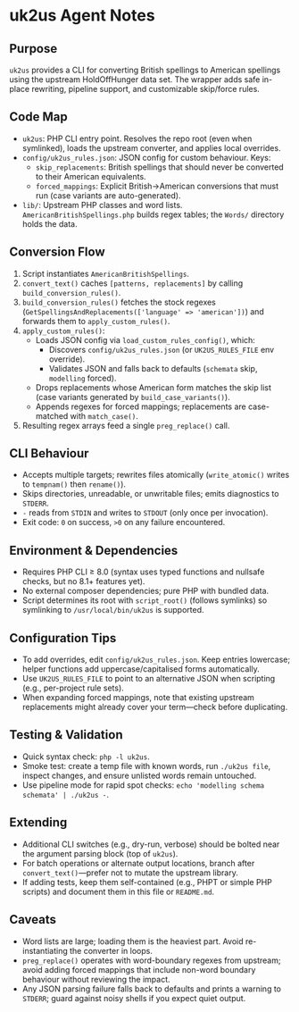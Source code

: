 # uk2us Agent Notes

## Purpose
`uk2us` provides a CLI for converting British spellings to American spellings using the upstream HoldOffHunger data set. The wrapper adds safe in-place rewriting, pipeline support, and customizable skip/force rules.

## Code Map
- `uk2us`: PHP CLI entry point. Resolves the repo root (even when symlinked), loads the upstream converter, and applies local overrides.
- `config/uk2us_rules.json`: JSON config for custom behaviour. Keys:
  - `skip_replacements`: British spellings that should never be converted to their American equivalents.
  - `forced_mappings`: Explicit British→American conversions that must run (case variants are auto-generated).
- `lib/`: Upstream PHP classes and word lists. `AmericanBritishSpellings.php` builds regex tables; the `Words/` directory holds the data.

## Conversion Flow
1. Script instantiates `AmericanBritishSpellings`.
2. `convert_text()` caches `[patterns, replacements]` by calling `build_conversion_rules()`.
3. `build_conversion_rules()` fetches the stock regexes (`GetSpellingsAndReplacements(['language' => 'american'])`) and forwards them to `apply_custom_rules()`.
4. `apply_custom_rules()`:
   - Loads JSON config via `load_custom_rules_config()`, which:
     - Discovers `config/uk2us_rules.json` (or `UK2US_RULES_FILE` env override).
     - Validates JSON and falls back to defaults (`schemata` skip, `modelling` forced).
   - Drops replacements whose American form matches the skip list (case variants generated by `build_case_variants()`).
   - Appends regexes for forced mappings; replacements are case-matched with `match_case()`.
5. Resulting regex arrays feed a single `preg_replace()` call.

## CLI Behaviour
- Accepts multiple targets; rewrites files atomically (`write_atomic()` writes to `tempnam()` then `rename()`).
- Skips directories, unreadable, or unwritable files; emits diagnostics to `STDERR`.
- `-` reads from `STDIN` and writes to `STDOUT` (only once per invocation).
- Exit code: `0` on success, `>0` on any failure encountered.

## Environment & Dependencies
- Requires PHP CLI ≥ 8.0 (syntax uses typed functions and nullsafe checks, but no 8.1+ features yet).
- No external composer dependencies; pure PHP with bundled data.
- Script determines its root with `script_root()` (follows symlinks) so symlinking to `/usr/local/bin/uk2us` is supported.

## Configuration Tips
- To add overrides, edit `config/uk2us_rules.json`. Keep entries lowercase; helper functions add uppercase/capitalised forms automatically.
- Use `UK2US_RULES_FILE` to point to an alternative JSON when scripting (e.g., per-project rule sets).
- When expanding forced mappings, note that existing upstream replacements might already cover your term—check before duplicating.

## Testing & Validation
- Quick syntax check: `php -l uk2us`.
- Smoke test: create a temp file with known words, run `./uk2us file`, inspect changes, and ensure unlisted words remain untouched.
- Use pipeline mode for rapid spot checks: `echo 'modelling schema schemata' | ./uk2us -`.

## Extending
- Additional CLI switches (e.g., dry-run, verbose) should be bolted near the argument parsing block (top of `uk2us`).
- For batch operations or alternate output locations, branch after `convert_text()`—prefer not to mutate the upstream library.
- If adding tests, keep them self-contained (e.g., PHPT or simple PHP scripts) and document them in this file or `README.md`.

## Caveats
- Word lists are large; loading them is the heaviest part. Avoid re-instantiating the converter in loops.
- `preg_replace()` operates with word-boundary regexes from upstream; avoid adding forced mappings that include non-word boundary behaviour without reviewing the impact.
- Any JSON parsing failure falls back to defaults and prints a warning to `STDERR`; guard against noisy shells if you expect quiet output.
